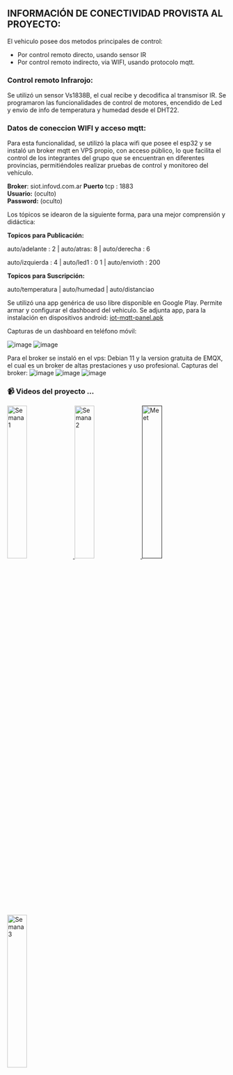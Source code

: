 ## INFORMACIÓN DE CONECTIVIDAD PROVISTA AL PROYECTO:
El vehiculo posee dos metodos principales de control: 
   * Por control remoto directo, usando sensor IR
   * Por control remoto indirecto, via WIFI, usando protocolo mqtt.

### Control remoto Infrarojo:
Se utilizó un sensor Vs1838B, el cual recibe y decodifica al transmisor IR.
Se programaron las funcionalidades de control de motores, encendido de Led y envio de info de temperatura y humedad desde el DHT22.

### Datos de coneccion WIFI y acceso mqtt:
Para esta funcionalidad, se utilizó la placa wifi que posee el esp32 y se instaló un broker mqtt en VPS propio, con acceso público, lo que facilita 
el control de los integrantes del grupo que se encuentran en diferentes provincias, permitiéndoles realizar pruebas de control y monitoreo del vehículo.

**Broker**: siot.infovd.com.ar
**Puerto** tcp : 1883  
**Usuario:** (oculto)  
**Password:** (oculto)

Los tópicos se idearon de la siguiente forma, para una mejor comprensión y didáctica:

**Topicos para Publicación:**

auto/adelante  : 2  |  auto/atras: 8  |   auto/derecha : 6

auto/izquierda : 4  |  auto/led1 : 0 1 |  auto/envioth : 200

**Topicos para Suscripción:**

auto/temperatura  |  auto/humedad  |  auto/distanciao  

Se utilizó una app genérica de uso libre disponible en Google Play. Permite armar y configurar el dashboard del vehiculo.
Se adjunta app, para la instalación en dispositivos android: <a href='https://github.com/ISPC-TST-Electronica-Microcontrolada/Grupo8/blob/main/Auto/D-%20Proyecto/Software/iot-mqtt-panel.apk' target='_blank'>iot-mqtt-panel.apk</a>
  
  Capturas de un dashboard en teléfono móvil:
  
![image](https://github.com/ISPC-TST-Electronica-Microcontrolada/Grupo8/blob/main/Auto/D-%20Proyecto/Software/panel1.jpeg) ![image](https://github.com/ISPC-TST-Electronica-Microcontrolada/Grupo8/blob/main/Auto/D-%20Proyecto/Software/panel1a.jpeg)

Para el broker se instaló en el vps: Debian 11 y la version gratuita de EMQX, el cual es un broker de altas prestaciones y uso profesional. 
Capturas del broker:
![image](https://github.com/ISPC-TST-Electronica-Microcontrolada/Grupo8/blob/main/Auto/D-%20Proyecto/Software/login_broker.jpg)
![image](https://github.com/ISPC-TST-Electronica-Microcontrolada/Grupo8/blob/main/Auto/D-%20Proyecto/Software/dashboard_broker.jpg)
![image](https://github.com/ISPC-TST-Electronica-Microcontrolada/Grupo8/blob/main/Auto/D-%20Proyecto/Software/conecciones_broker.jpg)

 ### 📹 Videos del proyecto ...
<a href='https://youtu.be/_-yfnlz7STw' target='_blank'>
<img width='30%' src='https://github.com/ISPC-TST-Electronica-Microcontrolada/Grupo8/blob/main/Auto/D-%20Proyecto/presentacion.jpg' alt='Semana 1' />
</a>
<a href='https://youtu.be/GcXVVOA9xXE' target='_blank'>
<img width='30%' src='https://github.com/ISPC-TST-Electronica-Microcontrolada/Grupo8/blob/main/Auto/D-%20Proyecto/semana%202.jpg' alt='Semana 2' />
</a>
<a href='' target='_blank'>
<img width='30%' src='https://github.com/ISPC-TST-Electronica-Microcontrolada/Grupo8/blob/main/Auto/D-%20Proyecto/meetG8.jpg' alt='Meet' />
</a>
<a href='https://youtu.be/HIrCWpLWWqA' target='_blank'>
<img width='30%' src='https://github.com/ISPC-TST-Electronica-Microcontrolada/Grupo8/blob/main/Auto/D-%20Proyecto/semana%203.jpg' alt='Semana 3' />
</a>
